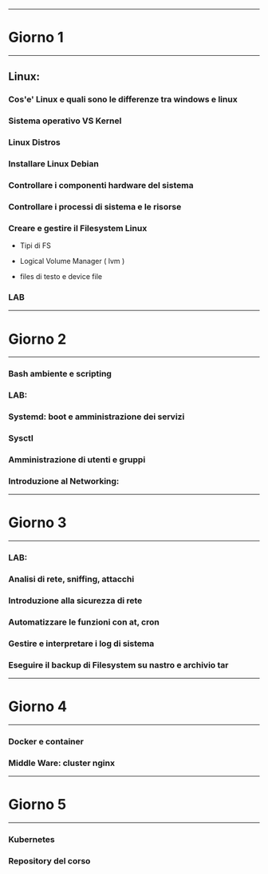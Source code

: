 *****************************
# Giorno 1
*****************************
## Linux:
### Cos'e' Linux e quali sono le differenze tra windows e linux

### Sistema operativo VS Kernel

### Linux Distros

### Installare Linux Debian

### Controllare i componenti hardware del sistema

### Controllare i processi di sistema e le risorse
    
### Creare e gestire il Filesystem Linux

- Tipi di FS

- Logical Volume Manager ( lvm )

- files di testo e device file

### LAB

*****************************
# Giorno 2
*****************************
### Bash ambiente e scripting

### LAB:

### Systemd: boot e amministrazione dei servizi 

### Sysctl

### Amministrazione di utenti e gruppi

### Introduzione al Networking:

*****************************
# Giorno 3
*****************************
### LAB:

### Analisi di rete, sniffing, attacchi

### Introduzione alla sicurezza di rete

### Automatizzare le funzioni con at, cron

### Gestire e interpretare i log di sistema

### Eseguire il backup di Filesystem su nastro e archivio tar

*****************************
# Giorno 4
*****************************
### Docker e container

### Middle Ware: cluster nginx

*****************************
# Giorno 5
*****************************
### Kubernetes 


### Repository del corso

